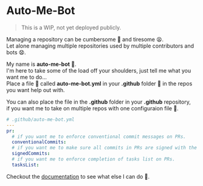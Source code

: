 # Auto-Me-Bot

> This is a WIP, not yet deployed publicly.

Managing a repository can be cumbersome :construction_worker: and tiresome :tired_face:.</br>
Let alone managing multiple repositories used by multiple contributors and bots :anguished:.</br>

My name is **auto-me-bot** :robot:.</br>
I'm here to take some of the load off your shoulders, just tell me what you want me to do...</br>
Place a file :memo: called **auto-me-bot.yml** in your **.github** folder :file_folder: in the repos you want help out with.</br>

You can also place the file in the **.github** folder in your **.github** repository,</br>
if you want me to take on multiple repos with one configuraion file :muscle:.

```yaml
# .github/auto-me-bot.yml
---
pr:
  # if you want me to enforce conventional commit messages on PRs.
  conventionalCommits:
  # if you want me to make sure all commits in PRs are signed with the 'Signed-off-by' trailer.
  signedCommits:
  # if you want me to enforce completion of tasks list on PRs.
  tasksList:
```

Checkout the [documentation](https://auto-me-bot.tomfi.info/) to see what else I can do :call_me_hand:.
